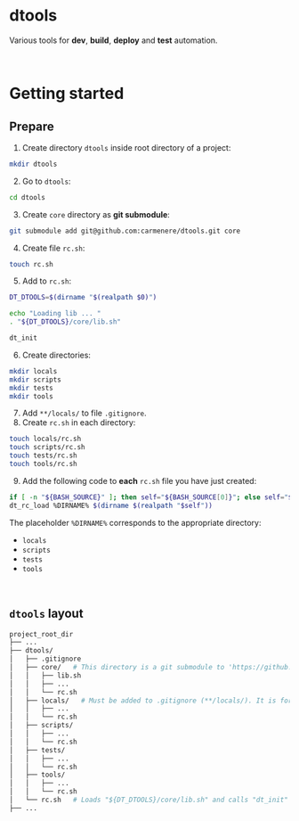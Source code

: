 # dtools
Various tools for **dev**, **build**, **deploy** and **test** automation.<br>

<br>

# Getting started
## Prepare
1. Create directory `dtools` inside root directory of a project:
```bash
mkdir dtools
```
2. Go to `dtools`:
```bash
cd dtools
```
3. Create `core` directory as **git submodule**:
```bash
git submodule add git@github.com:carmenere/dtools.git core
```
4. Create file `rc.sh`:
```bash
touch rc.sh
```
5. Add to `rc.sh`:
```bash
DT_DTOOLS=$(dirname "$(realpath $0)")

echo "Loading lib ... "
. "${DT_DTOOLS}/core/lib.sh"

dt_init
```
6. Create directories:
```bash
mkdir locals
mkdir scripts
mkdir tests
mkdir tools
```
7. Add `**/locals/` to file `.gitignore`.
8. Create `rc.sh` in each directory:
```bash
touch locals/rc.sh
touch scripts/rc.sh
touch tests/rc.sh
touch tools/rc.sh
```
9. Add the following code to **each** `rc.sh` file you have just created:
```bash
if [ -n "${BASH_SOURCE}" ]; then self="${BASH_SOURCE[0]}"; else self="$0"; fi
dt_rc_load %DIRNAME% $(dirname $(realpath "$self"))
```

The placeholder `%DIRNAME%` corresponds to the appropriate directory:
- `locals`
- `scripts`
- `tests`
- `tools`

<br>

## `dtools` layout
```bash
project_root_dir
├── ...
├── dtools/
│   ├── .gitignore
│   ├── core/   # This directory is a git submodule to 'https://github.com/carmenere/dtools' project.
│   │   ├── lib.sh
│   │   ├── ...
│   │   └── rc.sh
│   ├── locals/   # Must be added to .gitignore (**/locals/). It is for overwriting project defaults in local devel environment.
│   │   ├── ...
│   │   └── rc.sh
│   ├── scripts/
│   │   ├── ...
│   │   └── rc.sh
│   ├── tests/
│   │   ├── ...
│   │   └── rc.sh
│   ├── tools/
│   │   ├── ...
│   │   └── rc.sh
│   └── rc.sh   # Loads "${DT_DTOOLS}/core/lib.sh" and calls "dt_init" function.
├── ...
```

<br>